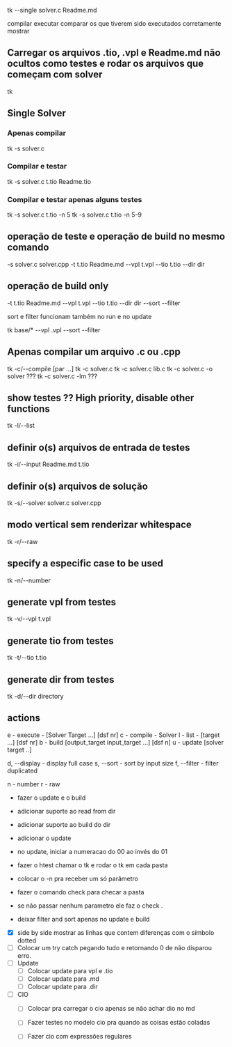 tk --single solver.c Readme.md

compilar
executar
comparar os que tiverem sido executados corretamente
mostrar

## Carregar os arquivos .tio, .vpl e Readme.md não ocultos como testes e rodar os arquivos que começam com solver
tk
## Single Solver
### Apenas compilar
tk -s solver.c
### Compilar e testar
tk -s solver.c t.tio Readme.tio
### Compilar e testar apenas alguns testes
tk -s solver.c t.tio -n 5
tk -s solver.c t.tio -n 5-9


## operação de teste e operação de build no mesmo comando
-s solver.c solver.cpp -t t.tio Readme.md --vpl t.vpl --tio t.tio --dir dir

## operação de build only
-t t.tio Readme.md --vpl t.vpl --tio t.tio --dir dir --sort --filter

sort e filter funcionam também no run e no update

tk base/* --vpl .vpl --sort --filter




## Apenas compilar um arquivo .c ou .cpp
tk -c/--compile [par ...]
tk -c solver.c
tk -c solver.c lib.c
tk -c solver.c -o solver ???
tk -c solver.c -lm  ???
## show testes ?? High priority, disable other functions
tk -l/--list
## definir o(s) arquivos de entrada de testes
tk -i/--input Readme.md t.tio
## definir o(s) arquivos de solução
tk -s/--solver solver.c solver.cpp
## modo vertical sem renderizar whitespace
tk -r/--raw
## specify a especific case to be used
tk -n/--number
## generate vpl from testes
tk -v/--vpl t.vpl
## generate tio from testes
tk -t/--tio t.tio
## generate dir from testes
tk -d/--dir directory


## actions
e - execute - [Solver Target ...] [dsf nr]
c - compile - Solver
l - list - [target ...] [dsf nr]
b - build [output_target input_target ...] [dsf n]
u - update [solver target ..]

d, --display - display full case
s, --sort - sort by input size
f, --filter - filter duplicated

n - number
r - raw

- fazer o update e o build
- adicionar suporte ao read from dir
- adicionar suporte ao build do dir
- adicionar o update
- no update, iniciar a numeracao do 00 ao invés do 01
- fazer o htest chamar o tk e rodar o tk em cada pasta
- colocar o -n pra receber um só parâmetro
- fazer o comando check para checar a pasta
- se não passar nenhum parametro ele faz o check .

- deixar filter and sort apenas no update e build

- [x] side by side mostrar as linhas que contem diferenças com o símbolo dotted
- [ ] Colocar um try catch pegando tudo e retornando 0 de não disparou erro.
- [ ] Update
    - [ ] Colocar update para vpl e .tio
    - [ ] Colocar update para .md
    - [ ] Colocar update para .dir
- [ ] CIO
    - [ ] Colocar pra carregar o cio apenas se não achar dio no md
    - [ ] Fazer testes no modelo cio pra quando as coisas estão coladas
    - [ ] Fazer cio com expressões regulares
 

